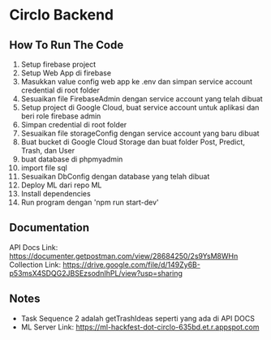 # Circlo Backend
## How To Run The Code
1. Setup firebase project
2. Setup Web App di firebase
3. Masukkan value config web app ke .env dan simpan service account credential di root folder
4. Sesuaikan file FirebaseAdmin dengan service account yang telah dibuat
5. Setup project di Google Cloud, buat service account untuk aplikasi dan beri role firebase admin
6. Simpan credential di root folder
7. Sesuaikan file storageConfig dengan service account yang baru dibuat
8. Buat bucket di Google Cloud Storage dan buat folder Post, Predict, Trash, dan User
9. buat database di phpmyadmin
10. import file sql
11. Sesuaikan DbConfig dengan database yang telah dibuat
12. Deploy ML dari repo ML
13. Install dependencies
14. Run program dengan 'npm run start-dev'

## Documentation
API Docs Link: https://documenter.getpostman.com/view/28684250/2s9YsM8WHn
Collection Link: https://drive.google.com/file/d/149Zy6B-p53msX4SDQG2JBSEzsodnIhPL/view?usp=sharing

## Notes
* Task Sequence 2 adalah getTrashIdeas seperti yang ada di API DOCS
* ML Server Link: https://ml-hackfest-dot-circlo-635bd.et.r.appspot.com
